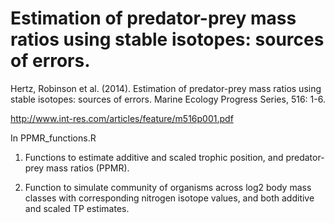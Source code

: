 Estimation of predator-prey mass ratios using stable isotopes: sources of errors.
=============

Hertz, Robinson et al. (2014). Estimation of predator-prey mass ratios using stable isotopes: sources of errors. Marine Ecology Progress Series, 516: 1-6.

http://www.int-res.com/articles/feature/m516p001.pdf

In PPMR_functions.R

1) Functions to estimate additive and scaled trophic position, and predator-prey mass ratios (PPMR). 

2) Function to simulate community of organisms across log2 body mass classes with corresponding nitrogen isotope values, and both additive and scaled TP estimates.

 
